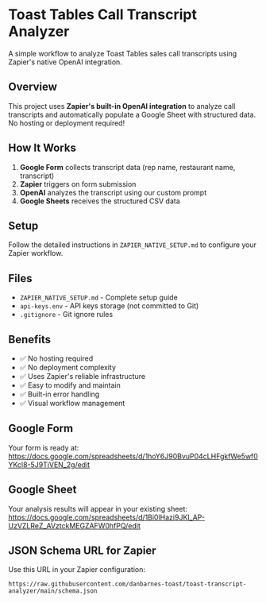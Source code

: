 # Toast Tables Call Transcript Analyzer

A simple workflow to analyze Toast Tables sales call transcripts using Zapier's native OpenAI integration.

## Overview

This project uses **Zapier's built-in OpenAI integration** to analyze call transcripts and automatically populate a Google Sheet with structured data. No hosting or deployment required!

## How It Works

1. **Google Form** collects transcript data (rep name, restaurant name, transcript)
2. **Zapier** triggers on form submission
3. **OpenAI** analyzes the transcript using our custom prompt
4. **Google Sheets** receives the structured CSV data

## Setup

Follow the detailed instructions in `ZAPIER_NATIVE_SETUP.md` to configure your Zapier workflow.

## Files

- `ZAPIER_NATIVE_SETUP.md` - Complete setup guide
- `api-keys.env` - API keys storage (not committed to Git)
- `.gitignore` - Git ignore rules

## Benefits

- ✅ No hosting required
- ✅ No deployment complexity
- ✅ Uses Zapier's reliable infrastructure
- ✅ Easy to modify and maintain
- ✅ Built-in error handling
- ✅ Visual workflow management

## Google Form

Your form is ready at: https://docs.google.com/spreadsheets/d/1hoY6J90BvuP04cLHFgkfWe5wf0YKcl8-5J9TjVEN_2g/edit

## Google Sheet

Your analysis results will appear in your existing sheet: https://docs.google.com/spreadsheets/d/1Bi0lHazi9JKI_AP-UzVZLReZ_AVztckMEGZAFW0hfPQ/edit

## JSON Schema URL for Zapier

Use this URL in your Zapier configuration:

```
https://raw.githubusercontent.com/danbarnes-toast/toast-transcript-analyzer/main/schema.json
```